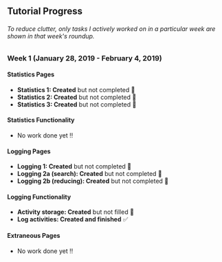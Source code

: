 ## Tutorial Progress

###### To reduce clutter, only tasks I actively worked on in a particular week are shown in that week's roundup.

### Week 1 (January 28, 2019 - February 4, 2019)

#### Statistics Pages
* **Statistics 1: Created** but not completed 🔶
* **Statistics 2: Created** but not completed 🔶
* **Statistics 3: Created** but not completed 🔶

#### Statistics Functionality
* No work done yet ‼️

#### Logging Pages
* **Logging 1: Created** but not completed 🔶
* **Logging 2a (search): Created** but not completed 🔶
* **Logging 2b (reducing): Created** but not completed 🔶

#### Logging Functionality
* **Activity storage: Created** but not filled 🔶
* **Log activities: Created and finished** ✅

#### Extraneous Pages
* No work done yet ‼️
